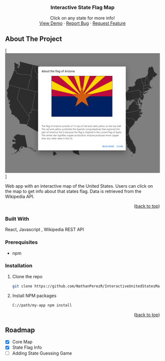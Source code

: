 <!-- Improved compatibility of back to top link: See: https://github.com/othneildrew/Best-README-Template/pull/73 -->
<a name="readme-top"></a>
<!--
*** Thanks for checking out the Best-README-Template. If you have a suggestion
*** that would make this better, please fork the repo and create a pull request
*** or simply open an issue with the tag "enhancement".
*** Don't forget to give the project a star!
*** Thanks again! Now go create something AMAZING! :D
-->



<!-- PROJECT SHIELDS -->
<!--
*** I'm using markdown "reference style" links for readability.
*** Reference links are enclosed in brackets [ ] instead of parentheses ( ).
*** See the bottom of this document for the declaration of the reference variables
*** for contributors-url, forks-url, etc. This is an optional, concise syntax you may use.
*** https://www.markdownguide.org/basic-syntax/#reference-style-links
-->

<h3 align="center">Interactive State Flag Map</h3>

  <p align="center">
    Click on any state for more info!
    <br />
    <a href="https://github.com/NathanPerezR/InteractiveUnitedStatesMap">View Demo</a>
    ·
    <a href="https://github.com/NathanPerezR/InteractiveUnitedStatesMap/issues">Report Bug</a>
    ·
    <a href="https://github.com/NathanPerezR/InteractiveUnitedStatesMap/issues">Request Feature</a>
  </p>
</div>

<!-- ABOUT THE PROJECT -->
## About The Project

[![Picture Of the website][product-screenshot]]

Web app with an interactive map of the United States.  Users can click on the map to get info about that states flag.  Data is retrieved from the Wikipedia API.

<p align="right">(<a href="#readme-top">back to top</a>)</p>



### Built With

React, Javascript , Wikipedia REST API

### Prerequisites

* npm

### Installation

1. Clone the repo
   ```sh
   git clone https://github.com/NathanPerezR/InteractiveUnitedStatesMap.git
   ```
2. Install NPM packages
   ```sh
   C://path/my-app npm install
   ```

<p align="right">(<a href="#readme-top">back to top</a>)</p>

<!-- ROADMAP -->
## Roadmap

- [x] Core Map
- [x] State Flag Info
- [ ] Adding State Guessing Game

[product-screenshot]: /my-app/public/DemoPicture.png
